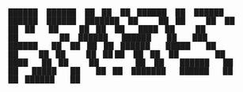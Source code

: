 ██████  ██████       ██ ██   ██ ██████  ██       ██████  ██████  ██████  ███████ 
██   ██ ██   ██      ██  ██ ██  ██   ██ ██      ██  ████ ██   ██      ██      ██ 
██████  ██████       ██   ███   ██████  ██      ██ ██ ██ ██████   █████      ██  
██   ██ ██   ██ ██   ██  ██ ██  ██      ██      ████  ██ ██   ██      ██    ██   
██████  ██   ██  █████  ██   ██ ██      ███████  ██████  ██   ██ ██████     ██   
                                                                                 
                                                                                 

